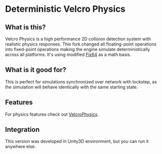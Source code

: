 # Deterministic Velcro Physics

## What is this?
Velcro Physics is a high performance 2D collision detection system with realistic physics responses.
This fork changed all floating-point operations into fixed-point operations making the engine simulate deterministically across all platforms.
It's using modified [Fix64](https://github.com/asik/FixedMath.Net) as a math basis.

## What is it good for?
This is perfect for simulations synchronized over network with lockstep, as the simulation will behave identically with the same starting state.

## Features
For physics features check out [VelcroPhysics](https://github.com/VelcroPhysics/VelcroPhysics).

## Integration
This version was developed in Unity3D environment, but you can run it anywhere else.
